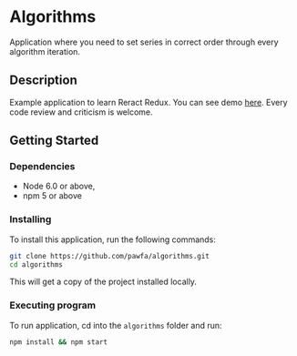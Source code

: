 # Algorithms
Application where you need to set series in correct order through every algorithm iteration.

## Description

Example application to learn Reract Redux. You can see demo [here](http://algorithms.pawfa.usermd.net/). Every code review and criticism is welcome.


## Getting Started

### Dependencies

- Node 6.0 or above,
- npm 5 or above

### Installing

To install this application, run the following commands:
```bash
git clone https://github.com/pawfa/algorithms.git
cd algorithms
```
This will get a copy of the project installed locally.

### Executing program
To run application, cd into the `algorithms` folder and run:
 
```bash
npm install && npm start
```